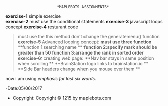                            *MAPLEBOTS ASSIGNMENTS*
**exercise-1**
  simple exercise  
**exercise-2**
 must use the conditional statements
**exercise-3**
   javascript loops concept
**exercise-4**
     resturant code
  >must use the this method
  >don't change the generatemenu() function
**exercise-5**
    Advanced looping concept:
    **must use three function**
    **function 1:searching name **
    **function 2:specify mark should be greater than 50**
    **function 3:arrange the rank in sorted order**
 **exercise-6:**
   creating web page:
   **Nav bar stays in same position when scrolling **
   **BrainStation logo links to brainstation.io **
   **Side Bar headers change when you mouse over them **
   
   now i am using _emphasis for last six words_.
   
 -Date:05/06/2017
   - Copyright: Copyright © 1215
  by maplebots.com
